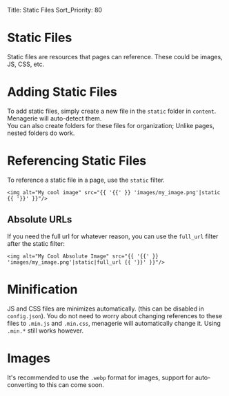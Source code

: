 Title: Static Files
Sort_Priority: 80

# Static Files

Static files are resources that pages can reference.  These could be images, JS, CSS, etc.

# Adding Static Files

To add static files, simply create a new file in the `static` folder in `content`.  Menagerie will auto-detect them.  
You can also create folders for these files for organization; Unlike pages, nested folders do work.

# Referencing Static Files

To reference a static file in a page, use the `static` filter.

```jinja2
<img alt="My cool image" src="{{ '{{' }} 'images/my_image.png'|static {{ '}}' }}"/>
```

## Absolute URLs

If you need the full url for whatever reason, you can use the `full_url` filter after the static filter:

```jinja2
<img alt="My Cool Absolute Image" src="{{ '{{' }} 'images/my_image.png'|static|full_url {{ '}}' }}"/>
```

# Minification

JS and CSS files are minimizes automatically. (this can be disabled in `config.json`).  You do not need to worry about changing references to these files to `.min.js` and `.min.css`, menagerie will automatically change it. Using `.min.*` still works however.

# Images

It's recommended to use the `.webp` format for images, support for auto-converting to this can come soon.

